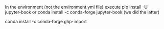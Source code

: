 In the environment (not the environment.yml file) execute
  pip install -U jupyter-book 
or
  conda install -c conda-forge jupyter-book
(we did the latter)


conda install -c conda-forge ghp-import


